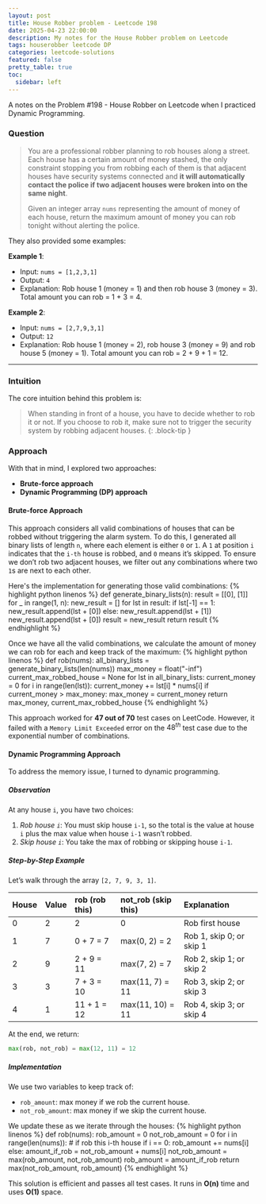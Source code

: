 ```yaml
---
layout: post
title: House Robber problem - Leetcode 198
date: 2025-04-23 22:00:00
description: My notes for the House Robber problem on Leetcode
tags: houserobber leetcode DP
categories: leetcode-solutions
featured: false
pretty_table: true
toc:
  sidebar: left
---
```


A notes on the Problem #198 - House Robber on Leetcode when I practiced Dynamic Programming.

### Question
> You are a professional robber planning to rob houses along a street. Each house has a certain amount of money stashed,  the only constraint stopping you from robbing each of them is that adjacent houses have security systems connected and **it will automatically contact the police if two adjacent houses were broken into on the same night**.
> 
> Given an integer array `nums` representing the amount of money of each house, return the maximum amount of money you can rob tonight without alerting the police.

They also provided some examples:

**Example 1**:
- Input: `nums = [1,2,3,1]`
- Output: `4`
- Explanation: Rob house 1 (money = 1) and then rob house 3 (money = 3). Total amount you can rob = 1 + 3 = 4.

**Example 2**:
- Input: `nums = [2,7,9,3,1]`
- Output: `12`
- Explanation: Rob house 1 (money = 2), rob house 3 (money = 9) and rob house 5 (money = 1). Total amount you can rob = 2 + 9 + 1 = 12.

---

### Intuition
The core intuition behind this problem is:
> When standing in front of a house, you have to decide whether to rob it or not. If you choose to rob it, make sure not to trigger the security system by robbing adjacent houses.
{: .block-tip }

### Approach
With that in mind, I explored two approaches:
- **Brute-force approach**
- **Dynamic Programming (DP) approach**

#### Brute-force Approach
This approach considers all valid combinations of houses that can be robbed without triggering the alarm system. To do this, I generated all binary lists of length `n`, where each element is either `0` or `1`. A `1` at position `i` indicates that the `i-th` house is robbed, and `0` means it’s skipped. To ensure we don’t rob two adjacent houses, we filter out any combinations where two `1`s are next to each other.

Here's the implementation for generating those valid combinations:
{% highlight python linenos %}
def generate_binary_lists(n):
    result = [[0], [1]]
    for _ in range(1, n):
        new_result = []
        for lst in result:
            if lst[-1] == 1:
                new_result.append(lst + [0])
            else:
                new_result.append(lst + [1])
                new_result.append(lst + [0])
        result = new_result
    return result
{% endhighlight %}

Once we have all the valid combinations, we calculate the amount of money we can rob for each and keep track of the maximum:
{% highlight python linenos %}
def rob(nums):
    all_binary_lists = generate_binary_lists(len(nums))
    max_money = float("-inf")
    current_max_robbed_house = None
    for lst in all_binary_lists:
        current_money = 0
        for i in range(len(lst)):
            current_money += lst[i] * nums[i]
            if current_money > max_money:
                max_money = current_money
    return max_money, current_max_robbed_house
{% endhighlight %}

This approach worked for **47 out of 70** test cases on LeetCode. However, it failed with a `Memory Limit Exceeded` error on the $48^{th}$ test case due to the exponential number of combinations.

#### Dynamic Programming Approach
To address the memory issue, I turned to dynamic programming.

##### Observation
At any house `i`, you have two choices:
1. *Rob house `i`*: You must skip house `i-1`, so the total is the value at house `i` plus the max value when house `i-1` wasn’t robbed.
2. *Skip house `i`*: You take the max of robbing or skipping house `i-1`.

##### Step-by-Step Example

Let’s walk through the array `[2, 7, 9, 3, 1]`.

| House | Value | rob (rob this) | not_rob (skip this) | Explanation |
|:------|:------|:---------------|:--------------------|:------------|
| 0     | 2     | 2              | 0                   | Rob first house |
| 1     | 7     | 0 + 7 = 7      | max(0, 2) = 2       | Rob 1, skip 0; or skip 1 |
| 2     | 9     | 2 + 9 = 11     | max(7, 2) = 7       | Rob 2, skip 1; or skip 2 |
| 3     | 3     | 7 + 3 = 10     | max(11, 7) = 11     | Rob 3, skip 2; or skip 3 |
| 4     | 1     | 11 + 1 = 12    | max(11, 10) = 11    | Rob 4, skip 3; or skip 4 |


At the end, we return:

```python
max(rob, not_rob) = max(12, 11) = 12
```

##### Implementation
We use two variables to keep track of:
- `rob_amount`: max money if we rob the current house.
- `not_rob_amount`: max money if we skip the current house.

We update these as we iterate through the houses:
{% highlight python linenos %}
def rob(nums):
    rob_amount = 0
    not_rob_amount = 0
    for i in range(len(nums)):
        # if rob this i-th house
        if i == 0:
            rob_amount += nums[i]
        else:
            amount_if_rob = not_rob_amount + nums[i]
            not_rob_amount = max(rob_amount, not_rob_amount)
            rob_amount = amount_if_rob
    return max(not_rob_amount, rob_amount)
{% endhighlight %}

This solution is efficient and passes all test cases. It runs in **O(n)** time and uses **O(1)** space.